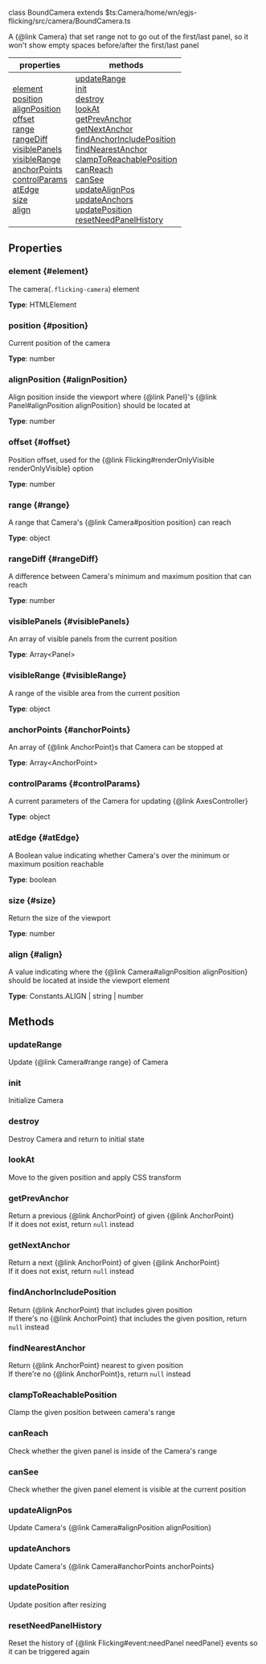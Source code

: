 
class BoundCamera extends $ts:Camera<file>/home/wn/egjs-flicking/src/camera/BoundCamera.ts</file>

A {@link Camera} that set range not to go out of the first/last panel, so it won't show empty spaces before/after the first/last panel

|properties|methods|
|---|---|
|[element](#element)<br/>[position](#position)<br/>[alignPosition](#alignPosition)<br/>[offset](#offset)<br/>[range](#range)<br/>[rangeDiff](#rangeDiff)<br/>[visiblePanels](#visiblePanels)<br/>[visibleRange](#visibleRange)<br/>[anchorPoints](#anchorPoints)<br/>[controlParams](#controlParams)<br/>[atEdge](#atEdge)<br/>[size](#size)<br/>[align](#align)|[updateRange](#updateRange)<br/>[init](#init)<br/>[destroy](#destroy)<br/>[lookAt](#lookAt)<br/>[getPrevAnchor](#getPrevAnchor)<br/>[getNextAnchor](#getNextAnchor)<br/>[findAnchorIncludePosition](#findAnchorIncludePosition)<br/>[findNearestAnchor](#findNearestAnchor)<br/>[clampToReachablePosition](#clampToReachablePosition)<br/>[canReach](#canReach)<br/>[canSee](#canSee)<br/>[updateAlignPos](#updateAlignPos)<br/>[updateAnchors](#updateAnchors)<br/>[updatePosition](#updatePosition)<br/>[resetNeedPanelHistory](#resetNeedPanelHistory)|



## Properties

### element {#element}
The camera(`.flicking-camera`) element


**Type**: HTMLElement




### position {#position}
Current position of the camera


**Type**: number




### alignPosition {#alignPosition}
Align position inside the viewport where {@link Panel}'s {@link Panel#alignPosition alignPosition} should be located at


**Type**: number




### offset {#offset}
Position offset, used for the {@link Flicking#renderOnlyVisible renderOnlyVisible} option


**Type**: number




### range {#range}
A range that Camera's {@link Camera#position position} can reach


**Type**: object




### rangeDiff {#rangeDiff}
A difference between Camera's minimum and maximum position that can reach


**Type**: number




### visiblePanels {#visiblePanels}
An array of visible panels from the current position


**Type**: Array&lt;Panel&gt;




### visibleRange {#visibleRange}
A range of the visible area from the current position


**Type**: object




### anchorPoints {#anchorPoints}
An array of {@link AnchorPoint}s that Camera can be stopped at


**Type**: Array&lt;AnchorPoint&gt;




### controlParams {#controlParams}
A current parameters of the Camera for updating {@link AxesController}


**Type**: object




### atEdge {#atEdge}
A Boolean value indicating whether Camera's over the minimum or maximum position reachable


**Type**: boolean




### size {#size}
Return the size of the viewport


**Type**: number




### align {#align}
A value indicating where the {@link Camera#alignPosition alignPosition} should be located at inside the viewport element


**Type**: Constants.ALIGN | string | number




## Methods

### updateRange
Update {@link Camera#range range} of Camera







### init
Initialize Camera







### destroy
Destroy Camera and return to initial state







### lookAt
Move to the given position and apply CSS transform







### getPrevAnchor
Return a previous {@link AnchorPoint} of given {@link AnchorPoint}<br/>If it does not exist, return `null` instead







### getNextAnchor
Return a next {@link AnchorPoint} of given {@link AnchorPoint}<br/>If it does not exist, return `null` instead







### findAnchorIncludePosition
Return {@link AnchorPoint} that includes given position<br/>If there's no {@link AnchorPoint} that includes the given position, return `null` instead







### findNearestAnchor
Return {@link AnchorPoint} nearest to given position<br/>If there're no {@link AnchorPoint}s, return `null` instead







### clampToReachablePosition
Clamp the given position between camera's range







### canReach
Check whether the given panel is inside of the Camera's range







### canSee
Check whether the given panel element is visible at the current position







### updateAlignPos
Update Camera's {@link Camera#alignPosition alignPosition}







### updateAnchors
Update Camera's {@link Camera#anchorPoints anchorPoints}







### updatePosition
Update position after resizing







### resetNeedPanelHistory
Reset the history of {@link Flicking#event:needPanel needPanel} events so it can be triggered again








